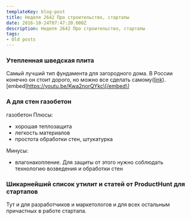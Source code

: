 ```yaml
---
templateKey: blog-post
title: Неделя 2642 Про строительство, стартапы
date: 2016-10-24T07:47:20.000Z
description: Неделя 2642 Про строительство, стартапы
tags:
- Old posts
---
```


### Утепленная шведская плита

Самый лучший тип фундамента для загородного дома. В России конечно он стоит дорого, но можно все сделать самому([link](http://victorborisov.livejournal.com/270131.html)). \[embed\]https://youtu.be/Kwa2norQYkc\[/embed\]

### А для стен газобетон

газобетон Плюсы:

*   хорошая теплозащита
*   легкость материалов
*   простота обработки стен, штукатурка

Минусы:

*   влагонакопление. Для защиты от этого нужно соблюдать технологию возведения и обработки стен

### Шикарнейший список утилит и статей от ProductHunt для стартапов

Тут и для разработчиков и маркетологов и для всех остальным причастных в работе стартапа.